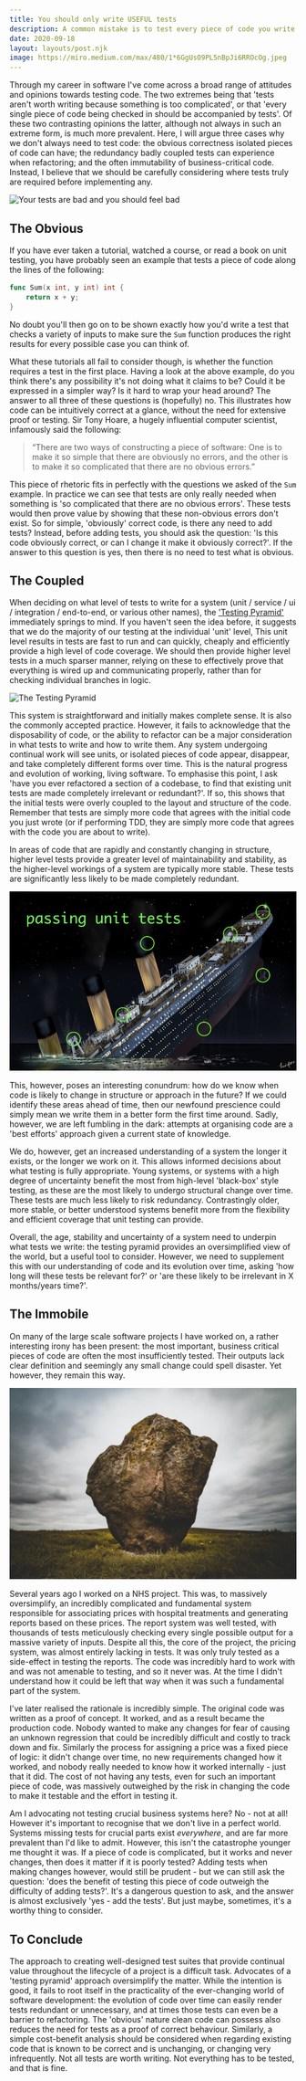 ```yaml
---
title: You should only write USEFUL tests
description: A common mistake is to test every piece of code you write. This can be harmful and unnecessary. Let's explore why.
date: 2020-09-18
layout: layouts/post.njk
image: https://miro.medium.com/max/480/1*6GgUsO9PL5nBpJi6RROcOg.jpeg
---
```


Through my career in software I've come across a broad range of attitudes and opinions towards testing code. The two
extremes being that 'tests aren't worth writing because something is too complicated', or that
'every single piece of code being checked in should be accompanied by tests'. Of
these two contrasting opinions the latter, although not always in such an extreme form, is much more prevalent.
Here, I will argue three cases why we don't always need to test code: the obvious correctness isolated pieces of code can
have; the redundancy badly coupled tests can experience when refactoring; and the often immutability of
business-critical code. Instead, I believe that we should be carefully considering where tests truly are required before implementing any.

![Your tests are bad and you should feel bad](https://miro.medium.com/max/480/1*6GgUsO9PL5nBpJi6RROcOg.jpeg)

## The Obvious

If you have ever taken a tutorial, watched a course, or read a book on unit testing, you have probably seen an example
that tests a piece of code along the lines of the following:
```go
func Sum(x int, y int) int {
    return x + y;
}
```

No doubt you'll then go on to be shown exactly how you'd write a test that checks a variety of inputs to make sure the
`Sum` function produces the right results for every possible case you can think of.

What these tutorials all fail to consider though, is whether the function requires a test in the first place. Having a
look at the above example, do you think there's any possibility it's not doing what it claims to be? Could it be
expressed in a simpler way? Is it hard to wrap your head around? The answer to all three of these questions is
(hopefully) no. This illustrates how code can be intuitively correct at a glance, without the need for extensive proof
or testing. Sir Tony Hoare, a hugely influential computer scientist, infamously said the following:
> “There are two ways of constructing a piece of software: One is to make it so simple that there are obviously no
> errors, and the other is to make it so complicated that there are no obvious errors.”

This piece of rhetoric fits in perfectly with the questions we asked of the `Sum` example. In practice we can see that
tests are only really needed when something is 'so complicated that there are no obvious errors'. These tests would then
prove value by showing that these non-obvious errors don't exist. So for simple, 'obviously' correct code, is there any
need to add tests? Instead, before adding tests, you should ask the question: 'Is this code obviously correct, or can I change
it make it obviously correct?'. If the answer to this question is yes, then there is no need to test what is obvious.


## The Coupled

When deciding on what level of tests to write for a system (unit / service / ui / integration / end-to-end, or various
other names), the ['Testing Pyramid'](https://martinfowler.com/bliki/TestPyramid.html) immediately springs to mind.
If you haven't seen the idea before, it suggests that we do the majority of our testing at the individual 'unit' level,
This unit level results in tests are fast to run and can quickly, cheaply and efficiently provide a high level of code
coverage. We should then provide higher level tests in a much sparser manner, relying on
these to effectively prove that everything is wired up and communicating properly, rather than for checking individual
branches in logic.

![The Testing Pyramid](https://martinfowler.com/bliki/images/testPyramid/test-pyramid.png)

This system is straightforward and initially makes complete sense. It is also the commonly accepted practice. However, it
fails to acknowledge that the disposability of code, or the ability to refactor can be a major consideration in what tests
to write and how to write them. Any system undergoing continual work will see units, or isolated pieces of code appear,
disappear, and take completely different forms over time. This is the natural progress and evolution of working, living
software. To emphasise this point, I ask 'have you ever refactored a section of a codebase, to find that existing unit
tests are made completely irrelevant or redundant?'. If so, this shows that the initial tests were overly coupled to the
layout and structure of the code. Remember that tests are simply more code that agrees with the initial code you just wrote
(or if performing TDD, they are simply more code that agrees with the code you are about to write).

In areas of code that are rapidly and constantly changing in structure, higher level tests provide a greater level of
maintainability and stability, as the higher-level workings of a system are typically more stable.
These tests are significantly less likely to be made completely redundant.

![Titanic Sinking](/img/remote/titanic-tests.png)

This, however, poses an interesting conundrum: how do we know when code
is likely to change in structure or approach in the future? If we could identify these areas ahead of time, then our
newfound prescience could simply mean we write them in a better form the first time around. Sadly, however, we are left fumbling in the
dark: attempts at organising code are a 'best efforts' approach given a current state of knowledge.

We do, however,
get an increased understanding of a system the longer it exists, or the longer we work on it. This allows informed
decisions about what testing is fully appropriate. Young systems, or systems with a high degree of uncertainty benefit
the most from high-level 'black-box' style testing, as these are the most likely to undergo structural change over time.
These tests are much less likely to risk redundancy.
Contrastingly older, more stable, or better understood systems benefit more from the flexibility and efficient coverage
that unit testing can provide.

Overall, the age, stability and uncertainty of a system need to underpin what tests we
write: the testing pyramid provides an oversimplified view of the world, but a useful tool to consider. However, we need
to supplement this with our understanding of code and its evolution over time, asking 'how long will these tests be
relevant for?' or 'are these likely to be irrelevant in X months/years time?'.

## The Immobile

On many of the large scale software projects I have worked on, a rather interesting irony has been present: the most
important, business critical pieces of code are often the most insufficiently tested. Their outputs lack clear
definition and seemingly any small change could spell disaster. Yet however, they remain this way.

![Unmoveable rock](/img/remote/immobile.webp)

Several years ago I
worked on a NHS project. This was, to massively oversimplify, an incredibly complicated and fundamental system responsible
for associating prices with hospital treatments and generating reports based on these prices. The report system was well
tested, with thousands of tests meticulously checking every single possible output for a massive variety of inputs. Despite
all this, the core of the project, the pricing system, was almost entirely lacking in tests. It was only
truly tested as a side-effect in testing the reports. The code was incredibly hard to work with and was not amenable to
testing, and so it never was. At the time I didn't understand how it could be left that way when it was such a
fundamental part of the system.

I've later realised the rationale is incredibly simple. The original code was written as a proof of
concept. It worked, and as a result became the production code. Nobody wanted to make any changes for fear of causing an
unknown regression that could be incredibly difficult and costly to track down and fix. Similarly the process for assigning a
price was a fixed piece of logic: it didn't change over time, no new requirements changed how it worked, and nobody
really needed to know how it worked internally - just that it did. The cost of not having any tests, even for such an
important piece of code, was massively outweighed by the risk in changing the code to make it testable and the effort in
testing it.

Am I advocating not testing crucial business systems here? No - not at all! However it's important to recognise that we
don't live in a perfect world. Systems missing tests for crucial parts exist _everywhere_, and are far more prevalent
than I'd like to admit. However, this isn't the catastrophe younger me thought it was. If a piece of code is complicated,
but it works and never changes, then does it matter if it is poorly tested? Adding tests when making changes however,
would still be prudent - but we can still ask the question: 'does the benefit of testing this piece of code outweigh the
difficulty of adding tests?'. It's a dangerous question to ask, and the answer is almost exclusively 'yes - add the
tests'. But just maybe, sometimes, it's a worthy thing to consider.

## To Conclude

The approach to creating well-designed test suites that provide continual value throughout the lifecycle of a project is
a difficult task. Advocates of a 'testing pyramid' approach oversimplify the matter. While the intention is good, it
fails to root itself in the practicality of the ever-changing world of software development: the evolution of code over
time can easily render tests redundant or unnecessary, and at times those tests can even be a barrier to refactoring. The
'obvious' nature clean code can possess also reduces the need for tests as a proof of correct behaviour. Similarly, a
simple cost-benefit analysis should be considered when regarding existing code that is known to be correct and is unchanging,
or changing very infrequently. Not all tests are worth writing. Not everything has to be tested, and that is fine.
